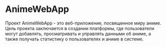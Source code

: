 # AnimeWebApp
Проект AnimeWebApp - это веб-приложение, посвященное миру аниме. Цель проекта заключается в создании платформы, где пользователи могут добавлять, просматривать и управлять данными об аниме, а также получать статистику о пользователях и аниме в системе.
